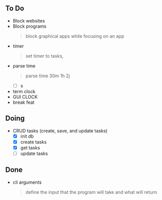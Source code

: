 ## To Do

- Block websites
- Block programs
    > block graphical apps while focusing on an app
- timer
    > set timer to tasks,
- parse time
    > parse time 30m 1h 2j
    * [ ] s
- term clock
- GUI CLOCK
- break feat

## Doing

- CRUD tasks (create, save, and update tasks)
    * [x] init db
    * [x] create tasks 
    * [x] get tasks 
    * [ ] update tasks

## Done

- cli arguments
    > define the input that the program will take and what will return
